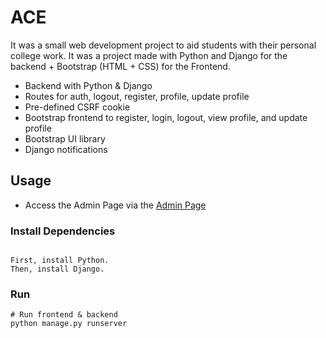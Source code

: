 # ACE

It was a small web development project to aid students with their personal college work.
It was a project made with Python and Django for the backend + Bootstrap (HTML + CSS) for the Frontend.

- Backend with Python & Django
- Routes for auth, logout, register, profile, update profile
- Pre-defined CSRF cookie
- Bootstrap frontend to register, login, logout, view profile, and update profile
- Bootstrap UI library
- Django notifications

## Usage

- Access the Admin Page via the [Admin Page](http://127.0.0.1:8000/admin)

### Install Dependencies
```

First, install Python.
Then, install Django.
```

### Run
```
# Run frontend & backend
python manage.py runserver
```
